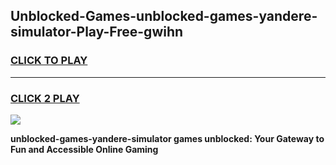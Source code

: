 
## Unblocked-Games-unblocked-games-yandere-simulator-Play-Free-gwihn
<h3>
<a href="https://premium76.site?title=unblocked-games-yandere-simulator&ref=22A">CLICK TO PLAY</a></h3>
<hr>

<h3>
<a href="https://premium76.site?title=unblocked-games-yandere-simulator&ref=22A">CLICK 2 PLAY</a>
  
</h3>

<a href="https://premium76.site?title=unblocked-games-yandere-simulator&ref=22A"><img src="https://clearcache.store/games.png"></a>


**unblocked-games-yandere-simulator games unblocked: Your Gateway to Fun and Accessible Online Gaming**
